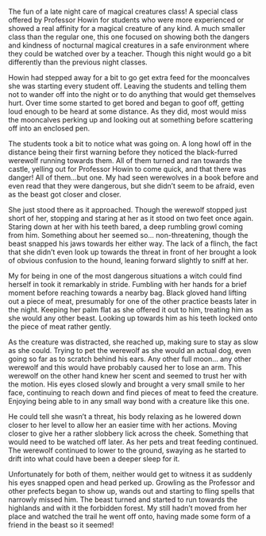 The fun of a late night care of magical creatures class! A special class offered by Professor Howin for students who were more experienced or showed a real affinity for a magical creature of any kind. A much smaller class than the regular one, this one focused on showing both the dangers and kindness of nocturnal magical creatures in a safe environment where they could be watched over by a teacher. Though this night would go a bit differently than the previous night classes.

Howin had stepped away for a bit to go get extra feed for the mooncalves she was starting every student off. Leaving the students and telling them not to wander off into the night or to do anything that would get themselves hurt. Over time some started to get bored and began to goof off, getting loud enough to be heard at some distance. As they did, most would miss the mooncalves perking up and looking out at something before scattering off into an enclosed pen. 

The students took a bit to notice what was going on. A long howl off in the distance being their first warning before they noticed the black-furred werewolf running towards them. All of them turned and ran towards the castle, yelling out for Professor Howin to come quick, and that there was danger! All of them…but one. My had seen werewolves in a book before and even read that they were dangerous, but she didn’t seem to be afraid, even as the beast got closer and closer.

She just stood there as it approached. Though the werewolf stopped just short of her, stopping and staring at her as it stood on two feet once again. Staring down at her with his teeth bared, a deep rumbling growl coming from him. Something about her seemed so… non-threatening, though the beast snapped his jaws towards her either way. The lack of a flinch, the fact that she didn’t even look up towards the threat in front of her brought a look of obvious confusion to the hound, leaning forward slightly to sniff at her.

My for being in one of the most dangerous situations a witch could find herself in took it remarkably in stride. Fumbling with her hands for a brief moment before reaching towards a nearby bag. Black gloved hand lifting out a piece of meat, presumably for one of the other practice beasts later in the night. Keeping her palm flat as she offered it out to him, treating him as she would any other beast. Looking up towards him as his teeth locked onto the piece of meat rather gently.

As the creature was distracted, she reached up, making sure to stay as slow as she could. Trying to pet the werewolf as she would an actual dog, even going so far as to scratch behind his ears. Any other full moon… any other werewolf and this would have probably caused her to lose an arm. This werewolf on the other hand knew her scent and seemed to trust her with the motion. His eyes closed slowly and brought a very small smile to her face, continuing to reach down and find pieces of meat to feed the creature. Enjoying being able to in any small way bond with a creature like this one.

He could tell she wasn’t a threat, his body relaxing as he lowered down closer to her level to allow her an easier time with her actions. Moving closer to give her a rather slobbery lick across the cheek. Something that would need to be watched off later. As her pets and treat feeding continued. The werewolf continued to lower to the ground, swaying as he started to drift into what could have been a deeper sleep for it.

Unfortunately for both of them, neither would get to witness it as suddenly his eyes snapped open and head perked up. Growling as the Professor and other prefects began to show up, wands out and starting to fling spells that narrowly missed him. The beast turned and started to run towards the highlands and with it the forbidden forest. My still hadn’t moved from her place and watched the trail he went off onto, having made some form of a friend in the beast so it seemed!